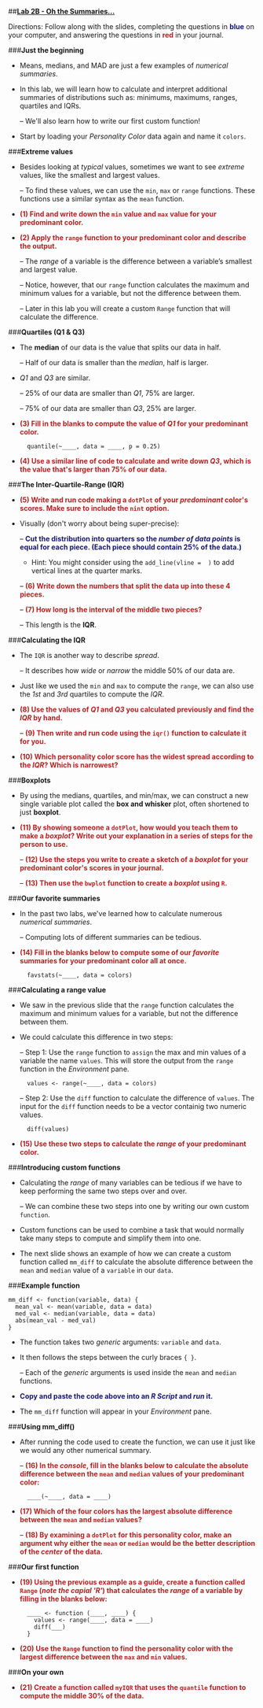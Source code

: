 ##**<u>Lab 2B - Oh the Summaries...</u>**

Directions: Follow along with the slides, completing the questions in <span style="color:midnightblue;">**blue**</span> on your computer, and answering the questions in <span style="color:firebrick;">**red**</span> in your journal.

###**Just the beginning**
* Means, medians, and MAD are just a few examples of *numerical summaries*.

* In this lab, we will learn how to calculate and interpret additional summaries of distributions
    such as: minimums, maximums, ranges, quartiles and IQRs.

    – We'll also learn how to write our first custom function!

* Start by loading your *Personality Color* data again and name it ```colors```.

###**Extreme values**
* Besides looking at *typical* values, sometimes we want to see *extreme* values, like the smallest
and largest values.

    – To find these values, we can use the ```min```, ```max``` or ```range``` functions. These functions use a similar syntax as the ```mean``` function.

* <span style="color:firebrick;">**(1) Find and write down the ```min``` value and ```max``` value for your predominant color.**</span>

* <span style="color:firebrick;">**(2) Apply the ```range``` function to your predominant color and describe the output.**</span>

    – The *range* of a variable is the difference between a variable’s smallest and largest value.

    – Notice, however, that our ```range``` function calculates the maximum and minimum values for a variable, but not the difference between them.

    – Later in this lab you will create a custom ```Range``` function that will calculate the difference.


###**Quartiles (Q1 & Q3)**
* The **median** of our data is the value that splits our data in half.

    – Half of our data is smaller than the *median*, half is larger.

* *Q1* and *Q3* are similar.

    – 25% of our data are smaller than *Q1*, 75% are larger.
    
    – 75% of our data are smaller than *Q3*, 25% are larger.

* <span style="color:firebrick;">**(3) Fill in the blanks to compute the value of *Q1* for your predominant color.**</span>

        quantile(~____, data = ____, p = 0.25)

* <span style="color:firebrick;">**(4) Use a similar line of code to calculate and write down *Q3*, which is the value that's larger than 75% of our data.**</span>    

###**The Inter-Quartile-Range (IQR)**

* <span style="color:firebrick;">**(5) Write and run code making a ```dotPlot``` of your *predominant* color's scores. Make sure to include the ```nint``` option.**</span>

* Visually (don't worry about being super-precise):

    – <span style="color:midnightblue;">**Cut the distribution into quarters so the *number of data points* is equal for each piece.
    (Each piece should contain 25% of the data.)**</span>

    * Hint: You might consider using the ```add_line(vline =  )``` to add vertical lines at the quarter marks.

    – <span style="color:firebrick;">**(6) Write down the numbers that split the data up into these 4 pieces.**</span>

    – <span style="color:firebrick;">**(7) How long is the interval of the middle two pieces?**</span>

    – This length is the **IQR**.

###**Calculating the IQR**
* The ```IQR``` is another way to describe *spread*.

    – It describes how *wide* or *narrow* the middle 50% of our data are.

* Just like we used the ```min``` and ```max``` to compute the ```range```, we can also use the *1st* and *3rd*
quartiles to compute the *IQR*.

* <span style="color:firebrick;">**(8) Use the values of *Q1* and *Q3* you calculated previously and find the *IQR* by hand.**</span>

    – <span style="color:firebrick;">**(9) Then write and run code using the ```iqr()``` function to calculate it for you.**</span>

* <span style="color:firebrick;">**(10) Which personality color score has the widest spread according to the *IQR*? Which is
narrowest?**</span>    

###**Boxplots**

* By using the medians, quartiles, and min/max, we can construct a new single variable plot called
the **box and whisker** plot, often shortened to just **boxplot**.

* <span style="color:firebrick;">**(11) By showing someone a ```dotPlot```, how would you teach them to make a *boxplot*? Write out
your explanation in a series of steps for the person to use.**</span>

    – <span style="color:firebrick;">**(12) Use the steps you write to create a sketch of a *boxplot* for your predominant
    color's scores in your journal.**</span>

    – <span style="color:firebrick;">**(13) Then use the ```bwplot``` function to create a *boxplot* using ```R```.**</span>

###**Our favorite summaries**
* In the past two labs, we've learned how to calculate numerous *numerical summaries*.

    – Computing lots of different summaries can be tedious.

* <span style="color:firebrick;">**(14) Fill in the blanks below to compute some of our *favorite* summaries for your predominant color all
at once.**</span>

        favstats(~____, data = colors)    

###**Calculating a range value**
* We saw in the previous slide that the ```range``` function calculates the maximum and minimum
values for a variable, but not the difference between them.

* We could calculate this difference in two steps:

    – Step 1: Use the ```range``` function to ```assign``` the max and min values of a variable the name
    ```values```. This will store the output from the ```range``` function in the *Environment* pane.

        values <- range(~____, data = colors)

    – Step 2: Use the ```diff``` function to calculate the difference of ```values```. The input for the ```diff``` function needs to be a vector containig two numeric values.

        diff(values)

* <span style="color:firebrick;">**(15) Use these two steps to calculate the *range* of your predominant color.**</span>

###**Introducing custom functions**
* Calculating the *range* of many variables can be tedious if we have to keep performing the same
two steps over and over.

    – We can combine these two steps into one by writing our own custom ```function```.

* Custom functions can be used to combine a task that would normally take many steps to
compute and simplify them into one.

* The next slide shows an example of how we can create a custom function called ```mm_diff``` to
calculate the absolute difference between the ```mean``` and ```median``` value of a ```variable``` in our
```data```.

###**Example function**

    mm_diff <- function(variable, data) {
      mean_val <- mean(variable, data = data)
      med_val <- median(variable, data = data)
      abs(mean_val - med_val)
    }

* The function takes two *generic* arguments: ```variable``` and ```data```.

* It then follows the steps between the curly braces ```{ }```.

    – Each of the *generic* arguments is used inside the ```mean``` and ```median``` functions.

* <span style="color:midnightblue;">**Copy and paste the code above into an *R Script* and *run* it.**</span>

* The ```mm_diff``` function will appear in your *Environment* pane.

###**Using mm_diff()**
* After running the code used to create the function, we can use it just like we would any other
numerical summary.

    – <span style="color:firebrick;">**(16) In the *console*, fill in the blanks below to calculate the absolute difference between the
    ```mean``` and ```median``` values of your predominant color:**</span>

        ____(~____, data = ____)

* <span style="color:firebrick;">**(17) Which of the four colors has the largest absolute difference between the ```mean``` and ```median```
values?**</span>

    – <span style="color:firebrick;">**(18) By examining a ```dotPlot``` for this personality color, make an argument why either
    the ```mean``` or ```median``` would be the better description of the *center* of the data.**</span>

###**Our first function**
* <span style="color:firebrick;">**(19) Using the previous example as a guide, create a function called ```Range``` (*note the capial 'R'*) that
calculates the *range* of a variable by filling in the blanks below:**</span>

        ____ <- function (____, ____) {
          values <- range(____, data = ____)
          diff(___)
        }

* <span style="color:firebrick;">**(20) Use the ```Range``` function to find the personality color with the largest difference between the ```max``` and ```min``` values.**</span>

###**On your own**
* <span style="color:firebrick;">**(21) Create a function called ```myIQR``` that uses the ```quantile``` function to compute the
middle 30% of the data.**</span>